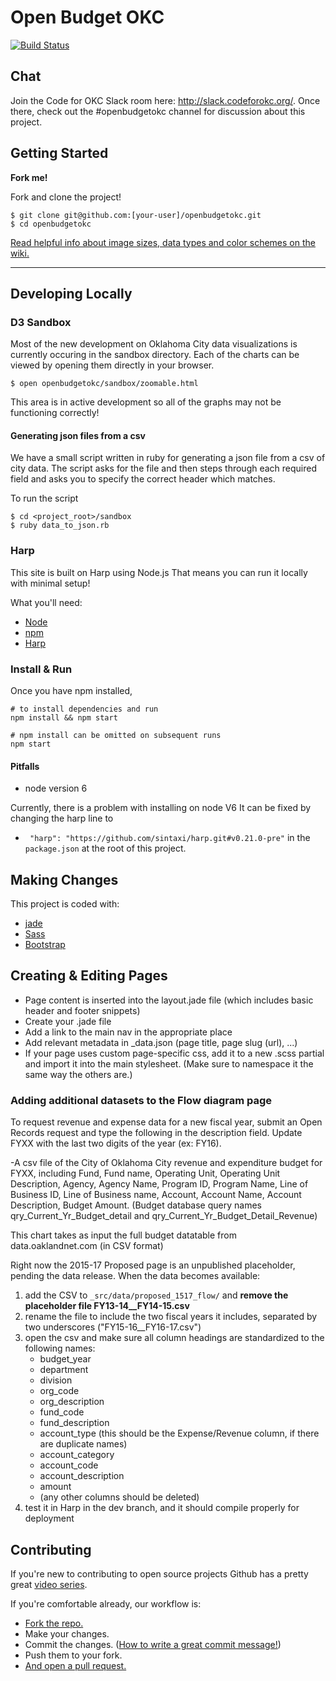 # Open Budget OKC

[![Build Status](https://travis-ci.org/codeforokc/openbudgetokc.svg?branch=master)](https://travis-ci.org/codeforokc/openbudgetokc)

## Chat

Join the Code for OKC Slack room here: http://slack.codeforokc.org/. Once there, check out the #openbudgetokc channel for discussion about this project.

## Getting Started

__Fork me!__

Fork and clone the project!

```
$ git clone git@github.com:[your-user]/openbudgetokc.git
$ cd openbudgetokc
```

[Read helpful info about image sizes, data types and color schemes on the wiki.](https://github.com/codeforokc/openbudgetokc/wiki)

---
## Developing Locally

### D3 Sandbox

Most of the new development on Oklahoma City data visualizations is currently occuring in the sandbox directory. Each of the charts can be viewed by opening them directly in your browser.

```
$ open openbudgetokc/sandbox/zoomable.html
```

This area is in active development so all of the graphs may not be functioning correctly!

#### Generating json files from a csv

We have a small script written in ruby for generating a json file from a csv of city data. The script asks for the file and then steps through each required field and asks you to specify the correct header which matches. 

To run the script
```
$ cd <project_root>/sandbox
$ ruby data_to_json.rb
```

### Harp

This site is built on Harp using Node.js That means you can run it locally with minimal setup!

What you'll need:

-  [Node](http://nodejs.org/download/)
-  [npm](https://www.npmjs.org/)
-  [Harp](http://harpjs.com/)


### Install & Run

Once you have npm installed,

```
# to install dependencies and run
npm install && npm start

# npm install can be omitted on subsequent runs
npm start
```
#### Pitfalls

* node version 6

Currently, there is a problem with installing on node V6
It can be fixed by changing the harp line to
+ ```  "harp": "https://github.com/sintaxi/harp.git#v0.21.0-pre" ```
in the ``` package.json ``` at the root of this project. 


## Making Changes

This project is coded with:

- [jade](http://jade-lang.com/)
- [Sass](http://sass-lang.com/)
- [Bootstrap](http://getbootstrap.com/)


## Creating & Editing Pages

- Page content is inserted into the layout.jade file (which includes basic header and footer snippets)
- Create your .jade file
- Add a link to the main nav in the appropriate place
- Add relevant metadata in _data.json (page title, page slug (url), ...)
- If your page uses custom page-specific css, add it to a new .scss partial and import it into the main stylesheet. (Make sure to namespace it the same way the others are.)


### Adding additional datasets to the Flow diagram page

To request revenue and expense data for a new fiscal year, submit an Open Records request and type the following in the description field. Update FYXX with the last two digits of the year (ex: FY16).

-A csv file of the City of Oklahoma City revenue and expenditure budget for FYXX, including Fund, Fund name, Operating Unit, Operating Unit Description, Agency, Agency Name, Program ID, Program Name, Line of Business ID, Line of Business name, Account, Account Name, Account Description, Budget Amount. (Budget database query names qry_Current_Yr_Budget_detail and qry_Current_Yr_Budget_Detail_Revenue)

This chart takes as input the full budget datatable from data.oaklandnet.com
(in CSV format)

Right now the 2015-17 Proposed page is an unpublished placeholder, pending the data release. When the data becomes available: 

1. add the CSV to `_src/data/proposed_1517_flow/` and **remove the placeholder file FY13-14__FY14-15.csv**
1. rename the file to include the two fiscal years it includes, separated by two underscores ("FY15-16__FY16-17.csv")
1. open the csv and make sure all column headings are standardized to the following names:
    - budget_year
    - department
    - division
    - org_code
    - org_description
    - fund_code
    - fund_description
    - account_type (this should be the Expense/Revenue column, if there are duplicate names)
    - account_category
    - account_code
    - account_description
    - amount
    - (any other columns should be deleted)
1. test it in Harp in the dev branch, and it should compile properly for deployment

## Contributing

If you're new to contributing to open source projects Github has a pretty great [video series](https://egghead.io/series/how-to-contribute-to-an-open-source-project-on-github).

If you're comfortable already, our workflow is:
- [Fork the repo.](https://help.github.com/articles/fork-a-repo/)
- Make your changes.
- Commit the changes. ([How to write a great commit message!](https://robots.thoughtbot.com/5-useful-tips-for-a-better-commit-message))
- Push them to your fork.
- [And open a pull request.](https://help.github.com/articles/using-pull-requests/)
